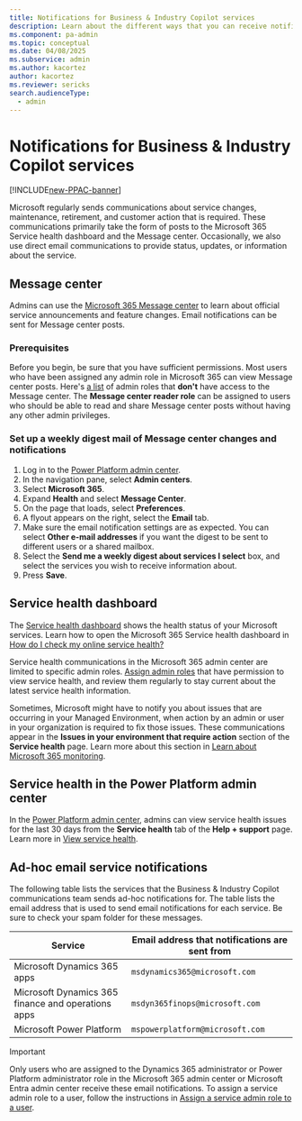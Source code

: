 ```yaml
---
title: Notifications for Business & Industry Copilot services
description: Learn about the different ways that you can receive notifications for Business & Industry Copilot services. 
ms.component: pa-admin
ms.topic: conceptual
ms.date: 04/08/2025
ms.subservice: admin
ms.author: kacortez
author: kacortez
ms.reviewer: sericks
search.audienceType: 
  - admin
---
```

# Notifications for Business & Industry Copilot services

[!INCLUDE[new-PPAC-banner](~/includes/new-PPAC-banner.md)]

Microsoft regularly sends communications about service changes, maintenance, retirement, and customer action that is required. These communications primarily take the form of posts to the Microsoft 365 Service health dashboard and the Message center. Occasionally, we also use direct email communications to provide status, updates, or information about the service.

## Message center
Admins can use the [Microsoft 365 Message center](/office365/admin/manage/message-center?view=o365-worldwide&preserve-view=true&preserve-view=true) to learn about official service announcements and feature changes. Email notifications can be sent for Message center posts.

### Prerequisites
Before you begin, be sure that you have sufficient permissions. Most users who have been assigned any admin role in Microsoft 365 can view Message center posts. Here's [a list](/microsoft-365/admin/manage/message-center?view=o365-worldwide#admin-roles-that-dont-have-access-to-the-message-center) of admin roles that **don't** have access to the Message center. The **Message center reader role** can be assigned to users who should be able to read and share Message center posts without having any other admin privileges.

### Set up a weekly digest mail of Message center changes and notifications
1. Log in to the [Power Platform admin center](https://admin.powerplatform.microsoft.com/).
2. In the navigation pane, select **Admin centers**.
3. Select **Microsoft 365**.
4. Expand **Health** and select **Message Center**.
5. On the page that loads, select **Preferences**.
6. A flyout appears on the right, select the **Email** tab.
7. Make sure the email notification settings are as expected. You can select **Other e-mail addresses** if you want the digest to be sent to different users or a shared mailbox.
8. Select the **Send me a weekly digest about services I select** box, and select the services you wish to receive information about.
9. Press **Save**.

## Service health dashboard

The [Service health dashboard](/office365/enterprise/view-service-health) shows the health status of your Microsoft services. Learn how to open the Microsoft 365 Service health dashboard in [How do I check my online service health?](check-online-service-health.md)

Service health communications in the Microsoft 365 admin center are limited to specific admin roles. [Assign admin roles](/microsoft-365/admin/add-users/assign-admin-roles?view=o365-worldwide&preserve-view=true) that have permission to view service health, and review them regularly to stay current about the latest service health information.

Sometimes, Microsoft might have to notify you about issues that are occurring in your Managed Environment, when action by an admin or user in your organization is required to fix those issues. These communications appear in the **Issues in your environment that require action** section of the **Service health** page. Learn more about this section in [Learn about Microsoft 365 monitoring](/microsoft-365/enterprise/microsoft-365-monitoring?view=o365-worldwide&preserve-view=true).

## Service health in the Power Platform admin center

In the [Power Platform admin center](https://admin.powerplatform.microsoft.com), admins can view service health issues for the last 30 days from the **Service health** tab of the **Help + support** page. Learn more in [View service health](view-service-health.md).

## Ad-hoc email service notifications

The following table lists the services that the Business & Industry Copilot communications team sends ad-hoc notifications for. The table lists the email address that is used to send email notifications for each service. Be sure to check your spam folder for these messages.

| Service | Email address that notifications are sent from |
|---|---|
| Microsoft Dynamics 365 apps | `msdynamics365@microsoft.com` |
| Microsoft Dynamics 365 finance and operations apps | `msdyn365finops@microsoft.com` |
| Microsoft Power Platform | `mspowerplatform@microsoft.com` |

> [!IMPORTANT]
Only users who are assigned to the Dynamics 365 administrator or Power Platform administrator role in the Microsoft 365 admin center or Microsoft Entra admin center receive these email notifications. To assign a service admin role to a user, follow the instructions in [Assign a service admin role to a user](use-service-admin-role-manage-tenant.md#assign-a-service-admin-role-to-a-user).
